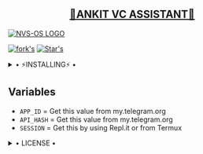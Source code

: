 <h2 align="center"> <a href="https://github.com/NVS-OS/ANKIT-VC-ASSISTANT">🔰ANKIT VC ASSISTANT🔰</a></h2>

[![NVS-OS LOGO](https://telegra.ph/file/5c61dd2bfd9c2b5477802.jpg)](https://github.com/NVS-OS/ANKIT-VC-ASSISTANT)

[![fork's](https://img.shields.io/github/forks/NVS-OS/ANKIT-VC-ASSISTANT?label=Forks&logoColor=Black&style=social)](https://github.com/NVS-OS)
[![Star's](https://img.shields.io/github/stars/NVS-OS/ANKIT-VC-ASSISTANT?logoColor=Blue&style=social)](https://github.com/NVS-OS)

<details>
  <summary> • ⚡INSTALLING⚡ • </summary>
  <a href="https://heroku.com/deploy?template=https://github.com/NVS-OS/ANKIT-VC-ASSISTANT"><img src="https://www.herokucdn.com/deploy/button.svg"></a>  
</details>


## Variables

- `APP_ID`  =  Get this value from my.telegram.org
- `API_HASH`  =  Get this value from my.telegram.org
- `SESSION`  =  Get this by using Repl.it or from Termux

<details>

  <summary> • LICENSE • </summary>

![](https://www.gnu.org/graphics/gplv3-or-later.png)
Poject [ANKIT VC ASSISTANT](https://github.com/NVS-OS/ANKIT-VC-ASSISTANT) is free software: you can redistribute it and/or modify
it under the terms of the GNU General Public License as published by
the Free Software Foundation, either version 3 of the License, or
(at your option) any later version.
This program is distributed in the hope that it will be useful,
but WITHOUT ANY WARRANTY; without even the implied warranty of
MERCHANTABILITY or FITNESS FOR A PARTICULAR PURPOSE.  See the
GNU General Public License for more details.
You should have received a copy of the GNU General Public License
along with this program. If not, see <https://www.gnu.org/licenses/>.
</details>
